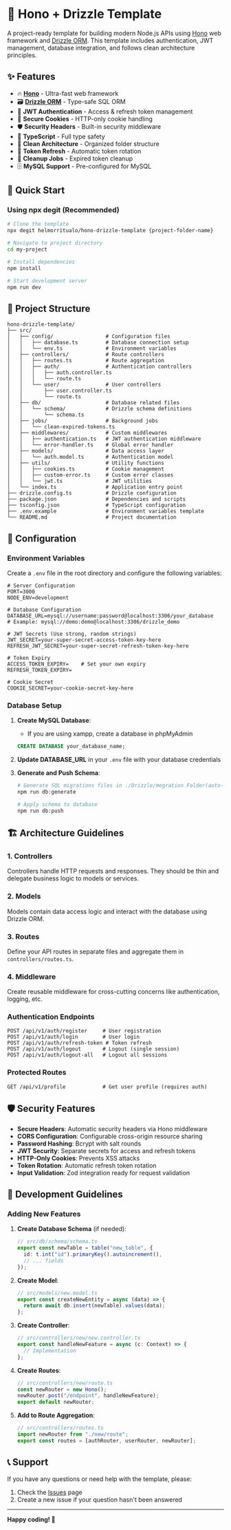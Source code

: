 # 🚀 Hono + Drizzle Template

A project-ready template for building modern Node.js APIs using [Hono](https://hono.dev/) web framework and [Drizzle ORM](https://orm.drizzle.team/). This template includes authentication, JWT management, database integration, and follows clean architecture principles.

## ✨ Features

- 🔥 **[Hono](https://hono.dev/)** - Ultra-fast web framework
- 🗃️ **[Drizzle ORM](https://orm.drizzle.team/)** - Type-safe SQL ORM
- 🔐 **JWT Authentication** - Access & refresh token management
- 🍪 **Secure Cookies** - HTTP-only cookie handling
- 🛡️ **Security Headers** - Built-in security middleware
- 📝 **TypeScript** - Full type safety
- 🎯 **Clean Architecture** - Organized folder structure
- 🔄 **Token Refresh** - Automatic token rotation
- 🧹 **Cleanup Jobs** - Expired token cleanup
- 🗄️ **MySQL Support** - Pre-configured for MySQL

## 🚀 Quick Start

### Using npx degit (Recommended)

```bash
# Clone the template
npx degit helmorritualo/hono-drizzle-template {project-folder-name}

# Navigate to project directory
cd my-project

# Install dependencies
npm install

# Start development server
npm run dev
```

## 📁 Project Structure

```
hono-drizzle-template/
├── src/
│   ├── config/                 # Configuration files
│   │   ├── database.ts         # Database connection setup
│   │   └── env.ts              # Environment variables
│   ├── controllers/            # Route controllers
│   │   ├── routes.ts           # Route aggregation
│   │   ├── auth/               # Authentication controllers
│   │   │   ├── auth.controller.ts
│   │   │   └── route.ts
│   │   └── user/               # User controllers
│   │       ├── user.controller.ts
│   │       └── route.ts
│   ├── db/                     # Database related files
│   │   └── schema/             # Drizzle schema definitions
│   │       └── schema.ts
│   ├── jobs/                   # Background jobs
│   │   └── clean-expired-tokens.ts
│   ├── middlewares/            # Custom middlewares
│   │   ├── authentication.ts   # JWT authentication middleware
│   │   └── error-handler.ts    # Global error handler
│   ├── models/                 # Data access layer
│   │   └── auth.model.ts       # Authentication model
│   ├── utils/                  # Utility functions
│   │   ├── cookies.ts          # Cookie management
│   │   ├── custom-error.ts     # Custom error classes
│   │   └── jwt.ts              # JWT utilities
│   └── index.ts                # Application entry point
├── drizzle.config.ts           # Drizzle configuration
├── package.json                # Dependencies and scripts
├── tsconfig.json               # TypeScript configuration
├── .env.example                # Environment variables template
└── README.md                   # Project documentation
```

## 🔧 Configuration

### Environment Variables

Create a `.env` file in the root directory and configure the following variables:

```env
# Server Configuration
PORT=3000
NODE_ENV=development

# Database Configuration
DATABASE_URL=mysql://username:password@localhost:3306/your_database
# Example: mysql://demo:demo@localhost:3306/drizzle_demo

# JWT Secrets (Use strong, random strings)
JWT_SECRET=your-super-secret-access-token-key-here
REFRESH_JWT_SECRET=your-super-secret-refresh-token-key-here

# Token Expiry
ACCESS_TOKEN_EXPIRY=    # Set your own expiry
REFRESH_TOKEN_EXPIRY=

# Cookie Secret
COOKIE_SECRET=your-cookie-secret-key-here
```

### Database Setup

1. **Create MySQL Database**:

   - If you are using xampp, create a database in phpMyAdmin

   ```sql
   CREATE DATABASE your_database_name;
   ```

2. **Update DATABASE_URL** in your `.env` file with your database credentials

3. **Generate and Push Schema**:

   ```bash
   # Generate SQL migrations files in ./Drizzle/megration Folder(auto-generated)
   npm run db:generate

   # Apply schema to database
   npm run db:push
   ```

## 🏗️ Architecture Guidelines

### 1. Controllers

Controllers handle HTTP requests and responses. They should be thin and delegate business logic to models or services.

### 2. Models

Models contain data access logic and interact with the database using Drizzle ORM.

### 3. Routes

Define your API routes in separate files and aggregate them in `controllers/routes.ts`.

### 4. Middleware

Create reusable middleware for cross-cutting concerns like authentication, logging, etc.

### Authentication Endpoints

```
POST /api/v1/auth/register     # User registration
POST /api/v1/auth/login        # User login
POST /api/v1/auth/refresh-token # Token refresh
POST /api/v1/auth/logout       # Logout (single session)
POST /api/v1/auth/logout-all   # Logout all sessions
```

### Protected Routes

```
GET /api/v1/profile            # Get user profile (requires auth)
```

## 🛡️ Security Features

- **Secure Headers**: Automatic security headers via Hono middleware
- **CORS Configuration**: Configurable cross-origin resource sharing
- **Password Hashing**: Bcrypt with salt rounds
- **JWT Security**: Separate secrets for access and refresh tokens
- **HTTP-Only Cookies**: Prevents XSS attacks
- **Token Rotation**: Automatic refresh token rotation
- **Input Validation**: Zod integration ready for request validation

## 🔨 Development Guidelines

### Adding New Features

1. **Create Database Schema** (if needed):

   ```typescript
   // src/db/schema/schema.ts
   export const newTable = table("new_table", {
     id: t.int("id").primaryKey().autoincrement(),
     // ... fields
   });
   ```

2. **Create Model**:

   ```typescript
   // src/models/new.model.ts
   export const createNewEntity = async (data) => {
     return await db.insert(newTable).values(data);
   };
   ```

3. **Create Controller**:

   ```typescript
   // src/controllers/new/new.controller.ts
   export const handleNewFeature = async (c: Context) => {
     // Implementation
   };
   ```

4. **Create Routes**:

   ```typescript
   // src/controllers/new/route.ts
   const newRouter = new Hono();
   newRouter.post("/endpoint", handleNewFeature);
   export default newRouter;
   ```

5. **Add to Route Aggregation**:
   ```typescript
   // src/controllers/routes.ts
   import newRouter from "./new/route";
   export const routes = [authRouter, userRouter, newRouter];
   ```

## 📞 Support

If you have any questions or need help with the template, please:

1. Check the [Issues](https://github.com/your-username/my-hono-drizzle-template/issues) page
2. Create a new issue if your question hasn't been answered

---

**Happy coding! 🎉**

